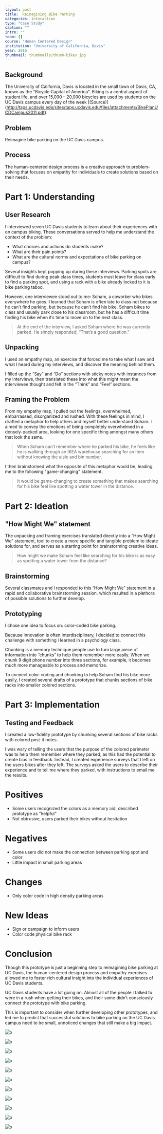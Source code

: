 ```yaml
---
layout: post
title:  Reimagining Bike Parking
categories: interaction
type: "Case Study"
caption: ""
intro: ""
team: []
course: "Human Centered Design"
institution: "University of California, Davis"
year: 2016
thumbnail: thumbnails/thumb-bikes.jpg
---
```


## Background

The University of California, Davis is located in the small town of Davis, CA, known as the "Bicycle Capital of America". Biking is a central aspect of student life, and over 15,000 – 20,000 bicycles are used by students on the UC Davis campus every day of the week [(Source)] (http://taps.ucdavis.edu/sites/taps.ucdavis.edu/files/attachments/BikePlanUCDCampus2011.pdf).

## Problem
Reimagine bike parking on the UC Davis campus.

## Process
The human-centered design process is a creative approach to problem-solving that focuses on empathy for individuals to create solutions based on their needs.

# Part 1: Understanding

## User Research
I interviewed seven UC Davis students to learn about their experiences with on campus biking. These conversations served to help me understand the context of the problem:

- What choices and actions do students make?
- What are their pain points?
- What are the cultural norms and expectations of bike parking on campus?


Several insights kept popping up during these interviews. Parking spots are difficult to find during peak class times, students must leave for class early to find a parking spot, and using a rack with a bike already locked to it is bike parking taboo.

However, one interviewee stood out to me: Soham, a coworker who bikes everywhere he goes. I learned that Soham is often late to class not because he can’t find parking, but because he can’t find his bike. Soham bikes to class and usually park close to his classroom, but he has a difficult time finding his bike when it’s time to move on to the next class.

> At the end of the interview, I asked Soham where he was currently parked. He simply responded, “That’s a good question.”

## Unpacking
I used an empathy map, an exercise that forced me to take what I saw and what I heard during my interviews, and discover the meaning behind them.

I filled up the “Say” and “Do” sections with sticky notes with instances from my interviews, then translated these into what this might mean the interviewee thought and felt in the “Think” and “Feel” sections.

## Framing the Problem
From my empathy map, I pulled out the feelings, overwhelmed, embarrassed, disorganized and rushed. With these feelings in mind, I drafted a metaphor to help others and myself better understand Soham. I aimed to convey the emotions of being completely overwhelmed in a densely-packed area, looking for one specific thing amongst many others that look the same.

> When Soham can’t remember where he parked his bike, he feels like he is walking through an IKEA warehouse searching for an item without knowing the aisle and bin number.

I then brainstormed what the opposite of this metaphor would be, leading me to the following "game-changing" statement.

> It would be game-changing to create something that makes searching for his bike feel like spotting a water tower in the distance.

# Part 2: Ideation

## "How Might We" statement
The unpacking and framing exercises translated directly into a “How Might We” statement, tool to create a more specific and tangible problem to ideate solutions for, and serves as a starting point for brainstorming creative ideas.

> How might we make Soham feel like searching for his bike is as easy as spotting a water tower from the distance?

## Brainstorming
Several classmates and I responded to this “How Might We” statement in a rapid and collaborative brainstorming session, which resulted in a plethora of possible solutions to further develop.

## Prototyping
I chose one idea to focus on: color-coded bike parking.

Because innovation is often interdisciplinary, I decided to connect this challenge with something I learned in a psychology class.

Chunking is a memory technique people use to turn large piece of information into “chunks” to help them remember more easily. When we chunk 9 digit phone number into three sections, for example, it becomes much more manageable to process and memorize.

To connect color-coding and chunking to help Soham find his bike more easily, I created several drafts of a prototype that chunks sections of bike racks into smaller colored sections.

# Part 3: Implementation
## Testing and Feedback
I created a low-fidelity prototype by chunking several sections of bike racks with colored post-it notes.

I was wary of telling the users that the purpose of the colored perimeter was to help them remember where they parked, as this had the potential to create bias in feedback. Instead, I created experience surveys that I left on the users bikes after they left. The surveys asked the users to describe their experience and to tell me where they parked, with instructions to email me the results.

# Positives
- Some users recognized the colors as a memory aid, described prototype as “helpful”
- Not obtrusive, users parked their bikes without hesitation

# Negatives
- Some users did not make the connection between parking spot and color
- Little impact in small parking areas

# Changes
- Only color code in high density parking areas

# New Ideas
- Sign or campaign to inform users
- Color code physical bike rack

# Conclusion
Though this prototype is just a beginning step to reimagining bike parking at UC Davis, the human-centered design process and empathy exercises allowed me to foster rich cultural insight into the individual experiences of UC Davis students.

UC Davis students have a lot going on. Almost all of the people I talked to were in a rush when getting their bikes, and their some didn’t consciously connect the prototype with bike parking.

This is important to consider when further developing other prototypes, and led me to predict that successful solutions to bike parking on the UC Davis campus need to be small, unnoticed changes that still make a big impact.

![x](/images/bikes/prototype_header.jpg)


![x](/images/bikes/empathy_map_3.jpg)

![x](/images/bikes/brainstorm.jpg)

![x](/images/bikes/experiment.jpg)

![x](/images/bikes/experience_survey_lon.jpg)

![x](/images/bikes/experience_survey_2_long.jpg)

![x](/images/bikes/prototype_main.jpg)

![x](/images/bikes/prototype_1.jpg)

![x](/images/bikes/prototype_2_long.jpg)

![x](/images/bikes/sketch_1_long.jpg)

![x](/images/bikes/sketch_2_long.jpg)
